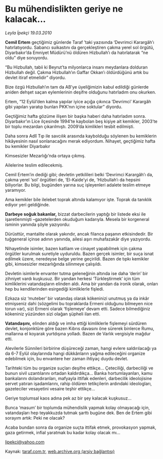 # Bu mühendislikten geriye ne kalacak...

*Leyla İpekçi 19.03.2010*

<div class="yazi"><p><strong>Cemil Ertem</strong> geçtiğimiz günlerde Taraf ’taki yazısında ‘Devrimci Karargâh’ı hatırlatıyordu. Sabancı suikastını da gerçekleştiren çakma yerel sol örgütü, Diyarbakır’da Emniyet Müdürü’nü öldüren Hizbullah’ı da hatırlatarak “ne oldu” diye soruyordu.</p>
<p>“Bu Hizbullah, tabii ki Beyrut’ta milyonlarca insanı meydanlara dolduran Hizbullah değil. Çakma Hizbullah’ın Gaffar Okkan’ı öldürdüğünü artık bu devlet itiraf etmelidir” diyordu.</p>
<p>Bize özgü Hizbullah’ın tam da AB’ye üyeliğimizin kabul edildiği günlerde aniden dehşet saçan eylemlerinin deşifre olduğunu hatırladım onu okurken.</p>
<p>Ertem, “12 Eylül’den kalma yapılar iyice açığa çıkınca ‘Devrimci’ Karargâh gibi yapıları yaratıp bunları PKK’nın içine soktular” diyordu.</p>
<p>Geçtiğimiz hafta gözüme ilişen bir başka haberi daha hatırladım sonra. Diyarbakır’ın Lice ilçesinde 1994’te kaybolan beş kişiye ait kemikler, 2003’te bir toplu mezardan çıkarılmıştı. 2009’da kimlikleri tesbit edilmişti.</p>
<p>Daha sonra Adlî Tıp ile savcılık arasında kaybolduğu söylenen bu kemiklerin hikâyesinin nasıl sonlanacağını merak ediyordum. Nihayet, geçtiğimiz hafta bu kemikler Diyarbakır</p>
<p>Kimsesizler Mezarlığı’nda ortaya çıkmış.</p>
<p>Ailelerine teslim edilecekmiş.</p>
<p>Cemil Ertem’in dediği gibi; devletin yetkilileri belki ‘Devrimci Karargâh’ı da, çakma yerel ‘sol’ örgütleri de, ‘El-Kaide’yi de, ‘Hizbullah’ı da hepsini biliyorlar. Bu bilgi, bugünden yarına suç işleyenleri adalete teslim etmeye yaramıyor.</p>
<p>Ama kemikler bile ilelebet toprak altında kalamıyor işte. Toprak da tanıklık ediyor yeri geldiğinde.</p>
<p><strong>Darbeye soğuk bakanlar,</strong> bizzat darbecilerin yaptığı bir listede eksi ile işaretlenmişti –gazetelerden okuduğum kadarıyla. Mesela bir korgeneral isminin yanında şöyle yazıyordu:</p>
<p>Dürüsttür, mantalite olarak yakındır, ancak filanca paşanın etkisindedir. Bir tuğgeneral içinse adının yanında, ailesi aşırı muhafazakâr diye yazıyordu.</p>
<p>Nihayetinde isimler, bazen katliam ve cinayet yapabilmek için çakma örgütler kurulmak suretiyle uyduruldu. Bazen gerçek isimler, bir suça isnat edilmek üzere, neredeyse belge yerine geçirildi. Bazen de tıpkı kemikler gibi, kimsesizler mezarlığında silinmeye çalışıldı.</p>
<p>Devletin isimlerle envanter tutma geleneğinin altında ise daha ‘derin’ bir zihniyet vardı kuşkusuz. Bir yandan herkesi ‘Türkleştirmek’ için tüm kimliklerini vatandaşların elinden aldı. Ama bir yandan da ironik olarak, onları hep bu kendilerinden esirgediği kimliklerle fişledi.</p>
<p>Ezkaza siz ‘muteber’ bir vatandaş olarak kökeninizi unutmuş ya da inkâr etmişseniz dahi (sözgelimi bu topraklarda Ermeni olduğunu bilmeyen nice torun var), sizi Ermeni olarak ‘fişlemeye’ devam etti. Sadece bilmediğiniz kökeniniz yüzünden sizi olağan şüpheli ilan etti.</p>
<p><strong>Vatandaşını,</strong> elinden aldığı ve imha ettiği kimliklerle fişlemeyi sürdüren devlet, konjonktüre göre bazen Kıbrıs davasını öne sürerek binlerce Rumu, mallarına el koyarak yurtdışına yolladı. Bazen de Varlık vergisiyle mağdur etti.</p>
<p>Alevilerle Sünnileri birbirine düşüreceği zaman, hangi evlere saldırılacağı ya da 6-7 Eylül olaylarında hangi dükkânların yağma edileceğini organize edebilmek için, bu envantere her zaman ihtiyaç duydu devlet.</p>
<p>Tarihteki tüm bu organize suçları deşifre ettikçe... Çeteciliği, darbeciliği ve bunun sivil uzantılarını ortadan kaldırdıkça... Banka hortumlayanları, kamu bankalarını dolandıranları, mafyayla ittifak edenleri, darbecilik ideolojisine servet yatıran işadamlarını, rahip öldüren tetikçilerin ardındaki ideologları, gazeteciler vesayetini vesaire teşhir ettikçe...</p>
<p>Geriye toplumsal kaos adına pek az bir şey kalacak kuşkusuz...</p>
<p>Bunca ‘masum’ bir toplumda mühendislik yapmak kolay olmayacağı için, vatandaşları hep teyakkuzda tutmak şarttı bugüne dek. Ben de Ertem gibi sorayım artık: Peki ne olacak?</p>
<p>Acaba bundan sonra da organize suçta ittifak etmek, provokasyon yapmak, gaza getirmek, infial yaratmak bu kadar kolay olacak mı...</p>
<p><a href="mailto:lipekci@yahoo.com">lipekci@yahoo.com</a></p>
</div>

Kaynak: [taraf.com.tr](http://www.taraf.com.tr:80/makale/10519.htm), [web.archive.org (arşiv bağlantısı)](http://web.archive.org/web/20100322204723/http://www.taraf.com.tr:80/makale/10519.htm)

